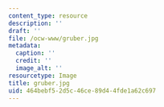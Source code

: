 ```yaml
---
content_type: resource
description: ''
draft: ''
file: /ocw-www/gruber.jpg
metadata:
  caption: ''
  credit: ''
  image_alt: ''
resourcetype: Image
title: gruber.jpg
uid: 464bebf5-2d5c-46ce-89d4-4fde1a62c697
---
```

